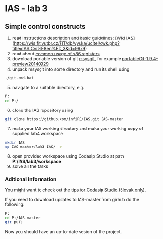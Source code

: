 IAS - lab 3
===========
Simple control constructs
-------------------------

1. read instructions description and basic guidelines: [Wiki IAS] (https://wis.fit.vutbr.cz/FIT/db/vyuka/ucitel/cwk.php?title=IAS:Cvi%E8en%ED_3&id=9959)
2. read about [common usage of x86 registers](http://www.eecg.toronto.edu/~amza/www.mindsec.com/files/x86regs.html)
3. download portable version of git [msysgit](https://github.com/msysgit/msysgit/releases), for example [portableGit-1.9.4-preview20140929](https://github.com/msysgit/msysgit/releases/download/Git-1.9.4-preview20140929/PortableGit-1.9.4-preview20140929.7z)
4. unpack msysgit into some directory and run its shell using
```bash
./git-cmd.bat
```
5. navigate to a suitable directory, e.g. 
```bash
P:
cd P:/
```
6. clone the IAS repository using 
```bash
git clone https://github.com/infiRD/IAS.git IAS-master
```
7. make your IAS working directory and make your working copy of supplied lab4 workspace 
```bash
mkdir IAS
cp IAS-master/lab3 IAS/ -r
```
8. open provided workspace using Codasip Studio at path **P:/IAS/lab3/workspace**
9. solve all the tasks


### Aditional information

You might want to check out the [tips for Codasip Studio (Slovak only)](https://www.evernote.com/shard/s373/sh/b3ae5877-6faf-461d-9310-37daf9322f16/8033abc217738785).

If you need to download updates to IAS-master from girhub do the following:
```bash
P:
cd P:/IAS-master
git pull
```
Now you should have an up-to-date vesion of the project.
